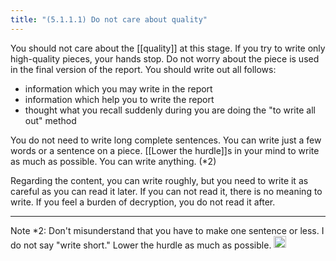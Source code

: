 ```yaml
---
title: "(5.1.1.1) Do not care about quality"
---
```


You should not care about the [[quality]] at this stage. If you try to write only high-quality pieces, your hands stop.
Do not worry about the piece is used in the final version of the report. You should write out all follows:

- information which you may write in the report
- information which help you to write the report
- thought what you recall suddenly during you are doing the "to write all out" method

You do not need to write long complete sentences. You can write just a few words or a sentence on a piece. [[Lower the hurdle]]s in your mind to write as much as possible. You can write anything. (*2)

Regarding the content, you can write roughly, but you need to write it as careful as you can read it later. If you can not read it, there is no meaning to write. If you feel a burden of decryption, you do not read it after.

---

Note *2: Don't misunderstand that you have to make one sentence or less. I do not say "write short." Lower the hurdle as much as possible.
<img src='https://scrapbox.io/api/pages/nishio/en/icon' alt='en.icon' height="19.5"/>